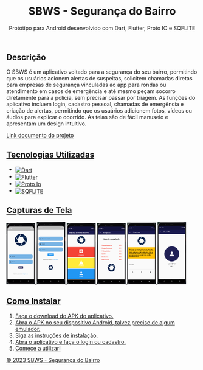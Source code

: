 
<header>
	<h1>SBWS - Segurança do Bairro</h1>
	<p>Protótipo para Android desenvolvido com Dart, Flutter, Proto IO e SQFLITE</p>
</header>
	
<section>
	<h2>Descrição</h2>
	<p>O SBWS é um aplicativo voltado para a segurança do seu bairro, permitindo que os usuários acionem alertas de suspeitas, solicitem chamadas diretas para empresas de segurança vinculadas ao app para rondas ou atendimento em casos de emergência e até mesmo peçam socorro diretamente para a polícia, sem precisar passar por triagem. As funções do aplicativo incluem login, cadastro pessoal, chamadas de emergência e criação de alertas, permitindo que os usuários adicionem fotos, vídeos ou áudios para explicar o ocorrido. As telas são de fácil manuseio e apresentam um design intuitivo.</p>
	<p><a href="https://docs.google.com/document/d/1NRLK2XpsykJJ8yZR5DU5uC1oj27GRVIxFVxIkcCU-fs/edit?usp=sharing">Link documento do projeto</p>
</section>
		
<section>
	<h2>Tecnologias Utilizadas</h2>
	<ul>
		<li><img align="center" alt="Dart" src="https://img.shields.io/badge/dart-%230175C2.svg?style=for-the-badge&logo=dart&logoColor=white"/></li>
		<li><img align="center" alt="Flutter" src="https://img.shields.io/badge/Flutter-02569B?style=for-the-badge&logo=flutter&logoColor=white"/></li>
		<li><img align="center" alt="Proto Io" src="https://img.shields.io/badge/Proto.io-161637?style=for-the-badge&logo=proto.io&logoColor=00e5ff"/></li>
		<li><img align="center" alt="SQFLITE" src="https://img.shields.io/badge/SQLite-07405E?style=for-the-badge&logo=sqlite&logoColor=white"/></li>
	</ul>
	</section>
		
<section>
	<h2>Capturas de Tela</h2>
	<img src="assets/screenshots/screenshot1.png" alt="Screenshot do aplicativo" width="15%" height="15%">
	<img src="assets/screenshots/screenshot2.png" alt="Screenshot do aplicativo" width="15%" height="15%">
	<img src="assets/screenshots/screenshot3.png" alt="Screenshot do aplicativo" width="15%" height="15%">
	<img src="assets/screenshots/screenshot4.png" alt="Screenshot do aplicativo" width="15%" height="15%">
	<img src="assets/screenshots/screenshot5.png" alt="Screenshot do aplicativo" width="15%" height="15%">
	<img src="assets/screenshots/screenshot6.png" alt="Screenshot do aplicativo" width="15%" height="15%">
</section>
		
<section>
	<h2>Como Instalar</h2>
	<ol>
		<li>Faça o download do APK do aplicativo.</li>
		<li>Abra o APK no seu dispositivo Android, talvez precise de algum emulador.</li>
		<li>Siga as instruções de instalação.</li>
		<li>Abra o aplicativo e faça o login ou cadastro.</li>
		<li>Comece a utilizar!</li>
	</ol>
</section>

	
<footer>
	<p>&copy; 2023 SBWS - Segurança do Bairro</p>
</footer>
